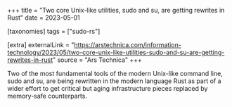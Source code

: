 +++
title = "Two core Unix-like utilities, sudo and su, are getting rewrites in Rust"
date = 2023-05-01

[taxonomies]
tags = ["sudo-rs"]

[extra]
externalLink = "https://arstechnica.com/information-technology/2023/05/two-core-unix-like-utilities-sudo-and-su-are-getting-rewrites-in-rust"
source = "Ars Technica"
+++

Two of the most fundamental tools of the modern Unix-like command line, sudo and su, are being rewritten in the modern language Rust as part of a wider effort to get critical but aging infrastructure pieces replaced by memory-safe counterparts.

<!-- more -->